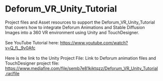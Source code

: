 # Deforum_VR_Unity_Tutorial
Project files and Asset resources to support the Deforum_VR_Unity_Tutorial that covers how to integrate Deforum Animations and Stable Diffusion Images into a 360 VR environment using Unity and TouchDesigner. 
<br><br>See YouTube Tutorial here: https://www.youtube.com/watch?v=Q_fL_9v0Afc
<br><br>Here is the link to the Unity Project File: Link to Deforum animation files and TouchDesigner project file: https://www.mediafire.com/file/semb7e81kiktqzz/Deforum_VR_Unity_Tutorial.rar/file
